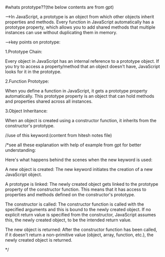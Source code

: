 

#whats prototype??(the below contents are from gpt)

-->In JavaScript, a prototype is an object from which other objects inherit properties and methods. Every function in JavaScript automatically has a prototype property, which allows you to add shared methods that multiple instances can use without duplicating them in memory.

-->key points on prototype:

1.Prototype Chain:

Every object in JavaScript has an internal reference to a prototype object.
If you try to access a property/method that an object doesn't have, JavaScript looks for it in the prototype.

2.Function Prototype:

When you define a function in JavaScript, it gets a prototype property automatically.
This prototype property is an object that can hold methods and properties shared across all instances.

3.Object Inheritance:

When an object is created using a constructor function, it inherits from the constructor's prototype.



//use of this keyword:(content from hitesh notes file)


/*see all these explanation with help of example from gpt for better understanding: 

Here's what happens behind the scenes when the new keyword is used:

A new object is created: The new keyword initiates the creation of a new JavaScript object.

A prototype is linked: The newly created object gets linked to the prototype property of the constructor function. This means that it has access to properties and methods defined on the constructor's prototype.

The constructor is called: The constructor function is called with the specified arguments and this is bound to the newly created object. If no explicit return value is specified from the constructor, JavaScript assumes this, the newly created object, to be the intended return value.

The new object is returned: After the constructor function has been called, if it doesn't return a non-primitive value (object, array, function, etc.), the newly created object is returned.

*/
